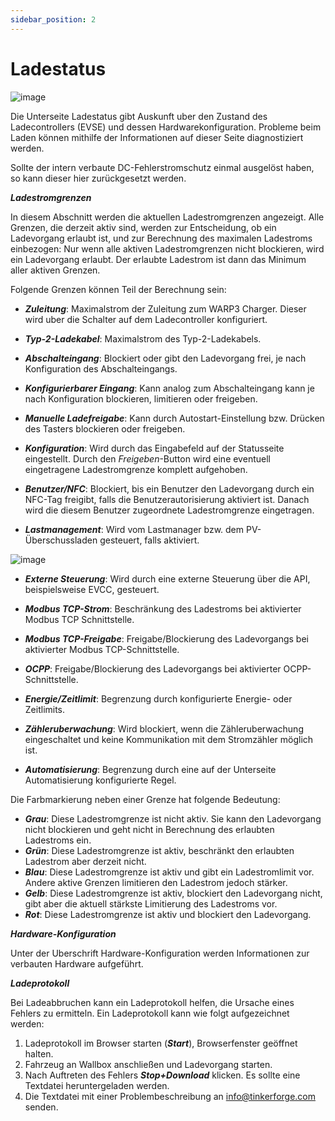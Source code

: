 ```yaml
---
sidebar_position: 2
---
```


# Ladestatus

![image](/img/webinterface/wallbox/warp-charge_status.jpeg)

Die Unterseite Ladestatus gibt Auskunft uber den Zustand des
Ladecontrollers (EVSE) und dessen Hardwarekonfiguration.
Probleme beim Laden können mithilfe der
Informationen auf dieser Seite diagnostiziert werden.

Sollte der intern verbaute DC-Fehlerstromschutz einmal ausgelöst haben,
so kann dieser hier zurückgesetzt werden.


***Ladestromgrenzen***

In diesem Abschnitt werden die aktuellen Ladestromgrenzen angezeigt. Alle Grenzen, die
derzeit aktiv sind, werden zur Entscheidung, ob ein Ladevorgang erlaubt ist, und zur Berechnung des maximalen
Ladestroms einbezogen: Nur wenn alle aktiven Ladestromgrenzen nicht blockieren, wird ein Ladevorgang erlaubt.
Der erlaubte Ladestrom ist dann das Minimum aller aktiven
Grenzen.

Folgende Grenzen können Teil der Berechnung sein:

 * ***Zuleitung***: Maximalstrom der Zuleitung zum WARP3 Charger. Dieser wird uber die Schalter auf dem Ladecontroller konfiguriert.

 * ***Typ-2-Ladekabel***: Maximalstrom des Typ-2-Ladekabels.

 * ***Abschalteingang***: Blockiert oder gibt den Ladevorgang frei, je nach Konfiguration des Abschalteingangs.

 * ***Konfigurierbarer Eingang***: Kann analog zum Abschalteingang kann je nach Konfiguration blockieren, limitieren oder freigeben.

 * ***Manuelle Ladefreigabe***: Kann durch Autostart-Einstellung bzw. Drücken des Tasters blockieren oder freigeben.

 * ***Konfiguration***: Wird durch das Eingabefeld auf der Statusseite eingestellt. Durch den *Freigeben*-Button wird eine eventuell eingetragene Ladestromgrenze komplett aufgehoben.

 * ***Benutzer/NFC***: Blockiert, bis ein Benutzer den Ladevorgang durch ein NFC-Tag freigibt, falls die Benutzerautorisierung aktiviert ist. Danach wird die diesem Benutzer zugeordnete Ladestromgrenze eingetragen.

 * ***Lastmanagement***: Wird vom Lastmanager bzw. dem PV-Überschussladen gesteuert, falls aktiviert.

![image](/img/webinterface/wallbox/warp-charge_status2.jpeg)

 * ***Externe Steuerung***: Wird durch eine externe Steuerung über die API, beispielsweise EVCC, gesteuert.

 * ***Modbus TCP-Strom***: Beschränkung des Ladestroms bei aktivierter Modbus TCP Schnittstelle.

 * ***Modbus TCP-Freigabe***: Freigabe/Blockierung des Ladevorgangs bei aktivierter Modbus TCP-Schnittstelle.

 * ***OCPP***: Freigabe/Blockierung des Ladevorgangs bei aktivierter OCPP-Schnittstelle.

 * ***Energie/Zeitlimit***: Begrenzung durch konfigurierte Energie- oder Zeitlimits.

 * ***Zähleruberwachung***: Wird blockiert, wenn die Zähleruberwachung eingeschaltet und keine Kommunikation mit dem Stromzähler möglich ist.

 * ***Automatisierung***: Begrenzung durch eine auf der Unterseite Automatisierung konfigurierte Regel.


Die Farbmarkierung neben einer Grenze hat folgende Bedeutung:

 * ***Grau***: Diese Ladestromgrenze ist nicht aktiv. Sie kann den Ladevorgang nicht blockieren und geht nicht in Berechnung des erlaubten Ladestroms ein.
 * ***Grün***: Diese Ladestromgrenze ist aktiv, beschränkt den erlaubten Ladestrom aber derzeit nicht.
 * ***Blau***: Diese Ladestromgrenze ist aktiv und gibt ein Ladestromlimit vor. Andere aktive Grenzen limitieren den Ladestrom jedoch stärker.
 * ***Gelb***: Diese Ladestromgrenze ist aktiv, blockiert den Ladevorgang nicht, gibt aber die aktuell stärkste Limitierung des Ladestroms vor.
 * ***Rot***: Diese Ladestromgrenze ist aktiv und blockiert den Ladevorgang.

 
***Hardware-Konfiguration***

Unter der Uberschrift Hardware-Konfiguration werden Informationen zur verbauten Hardware aufgeführt.

***Ladeprotokoll***

Bei Ladeabbruchen kann ein Ladeprotokoll helfen, die Ursache eines Fehlers zu ermitteln. Ein
Ladeprotokoll kann wie folgt aufgezeichnet werden:
 1. Ladeprotokoll im Browser starten (***Start***), Browserfenster geöffnet halten.
 2. Fahrzeug an Wallbox anschließen und Ladevorgang starten.
 3. Nach Auftreten des Fehlers ***Stop+Download*** klicken. Es sollte eine Textdatei heruntergeladen werden.
 4. Die Textdatei mit einer Problembeschreibung an info@tinkerforge.com senden.



